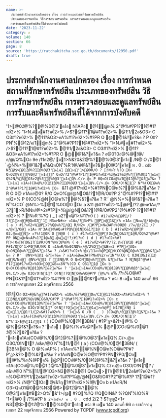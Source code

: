 ```yaml
---
name: >-
  ประกาศสำนักงานศาลปกครอง เรื่อง การกำหนดสถานที่รักษาทรัพย์สิน
  ประเภทของทรัพย์สิน วิธีการรักษาทรัพย์สิน การตรวจสอบและดูแลทรัพย์สิน
  การรับและคืนทรัพย์สินที่ได้จากการบังคับคดี
date: '2023-11-22'
category: ก
volume: 140
section: 66
page: 8
source: 'https://ratchakitcha.soc.go.th/documents/12950.pdf'
draft: true
---
```


# ประกาศสำนักงานศาลปกครอง เรื่อง การกำหนดสถานที่รักษาทรัพย์สิน ประเภทของทรัพย์สิน วิธีการรักษาทรัพย์สิน การตรวจสอบและดูแลทรัพย์สิน การรับและคืนทรัพย์สินที่ได้จากการบังคับคดี

'1>@02ํ@%?@%0@3'ค1อ N1APอ @1ํ@ห% 2"@%#?P1?1@#1?พ0์2>% '1>N.#อ#1?พ0์2>% />$?@11?1@#1?พ0์2>% @1!1/2อ&O3> C O3#1?พ0์2>% @11?&O3>คA%#1?พ0์2>%#?PR O @@1&?ค?&ค ? P 0#?PN'็%@12/ค/1ํ@ห% 2"@%#?P1?1@#1?พ0์2>% '1>N.#อ#1?พ0์2>% />$?@11?1@#1?พ0์2>% @1!1/2อ&O3> C O3#1?พ0์2>% @11?&O3>คA%#1?พ0์2>%#?PR O @@1&?ค?&ค ? อ@0?0อํ@%@!@/ค/@/Q%Oอ 9e /11ค2@/ อ1>N&?0&2ํ@%?@%0@3'ค1อ /N@ O /0@1 ํ @N%>%@1&?ค?&QหON'็%R'!@/คํ@&?ค?&อ0@3'ค1อ พ . 0 . `cdb N3@$>@12ํ@%?@%0@3'ค1อ @ออ'1>@0R/O ? !NอR'%?Q Oอ _ QหO2ํ@%?@%0@3'ค1อ? QหO/?2"@%#?P1?1@#1?พ0์2>%2ํ@ห1?&2ํ@%?@%0@3'ค1อ Q%2N/%3@O3>2ํ@%?@%0@3'ค1อQ%.C/>.@ค P 0QหO(COอํ@%/0@12ํ@%?&?ค?&ค ? 'ค1อ ห1Aอ(COอํ@%/0@12ํ@%?@%0@3'ค1อQ%.C/>.@ค O3O/O!N1? N'็%(COํ@ห% 2"@%#?P1?1@#1?พ0์2>% Oอ ` &11 @#1?พ0์2>%#?PNO@พ%?@%&?ค?&ค ? R O 0@ ห1Aออ@0? R/O QหO%ํ@/@NO&1?1@R/O#?P 2"@%#?P1?1@#1?พ0์2>% P 0(CO%ํ@NO@พ%?@%&?ค?&ค ? R' ํ @N%>%@1&?ค?&ค ? N'็%(CO ํ @N%>%@1%0O@0 Oอ a &11 @#1?พ0์2>%@P/?2.@พห1Aอ/?3?1>R/NNห/@>2/#?P>%ํ@/@NO&1?1@R/O#?P2"@%#?P 1?1@#1?พ0์2>% ? !NอR'%?Q ( _ ) อ2?ห@1>/#1?พ0์ ( ` ) #1?พ0์2>%@P/?3?1>อ@#ํ@QหO2'1 N3อ>N#อ> ห1Aอ/?3>P% @Pอ@1&/% ห1Aอ Nอค/@/1ํ@ค@ญ ( a ) #1?พ0์2>%@P/?%Qํ@ห%?/@ R/N2> /#?P>Nค3APอ%0O@0 /?ค/@/2C /?ค/@//O@ ห1Aอ N'3AอN%AQอ#?PQ%@1NO&1?1@ ( b ) #1?พ0์2>%@PP 02.@พอ@N> อ?%!1@0R O N@0 ( c ) #1?พ0์2>%@P!OอNO&1?1@R/OQ%2"@%#?PP 0Nพ@>NพAPอ1?1@คB.@พอ!?/#1?พ0์ ( d ) #1?พ0์2>%#?P>!OอNO&1?1@R/ON'็%N/3@%@% ( e ) #1?พ0์2>%#?P/?2.@พํ@1B #1B P#1/QO'1>P0%์R/NR O ห1AอR/Nอ0CNQ%ค/@/2%Qอ&Bคค3 #?P>AQอ QหONO@พ%?@%&?ค?&ค ? /อ&#1?พ0์2>%!@//11คห%@PON(CO%ํ@NO@พ%?@%&?ค?&ค ? R' ํ @N%>%@1 &?ค?&ค ? ห1Aอ&Bคค3#?PNหO%2/ค/1N'็%(CO C O3NO&1?1@ ห@R/Nอ@ ํ @N%>%@1 ? 3N@/R O QหONO@พ%?@% &?ค?&ค ? NN@2"@%#?P1?1@#1?พ0์2>%O3>O@&Bคค3N'็%(CO C O31?1@ Oอ b QหO(COอํ@%/0@12ํ@%?&?ค?&ค ? 'ค1อห1Aอ(COอํ@%/0@12ํ@%?@%0@3'ค1อ Q%.C/>.@ค O3O/O!N1? O!N!?QNO@ห%O@#?P ํ@%/% ` ค% /?ห%O@#?PNO&1?1@#1?พ0์2>%#?PR O @@1&?ค?&ค ? หน้า 8 เลม 140 ตอนที่ 66 ก ราชกิจจานุเบกษา 22 พฤศจิกายน 2566

!@/Oอ ` O3>#ํ@&?ญ?#1?พ0์2>% พ1Oอ/&?%#@Oอ/C3@11?&O3>คA%#1?พ0์2>% ? 3N@/@P%ํ@/@NO&R/O#?P 2"@%#?P1?1@#1?พ0์2>% Oอ c QหO(COอํ@%/0@12ํ@%?&?ค?&ค ? 'ค1อห1Aอ(COอํ@%/0@12ํ@%?@%0@3'ค1อ Q%.C/>.@ค O3O/O!N1? O!N!?Qค>11/@1ค>ห%@P N1?0/N@ ì ค>11/@1!1/2อ&#1?พ0์2>% î '1>อ& O /0 ( _ ) (COอํ@%/0@12ํ@%?&?ค?&ค ? 'ค1อ ห1Aอ(COอํ@%/0@12ํ@%?@%0@3'ค1อQ%.C/>.@ค O3O/O!N1? N'็%'1>$@%11/@1 ( ` ) (COอํ@%/0@13BN/ ( #?P'ฏ>&?!>@% O @%@1&?ค?&ค ? 'ค1อ ) ํ@%/%ห%@Pค% @P(COอํ@%/0@1 2ํ@%?&?ค?&ค ? 'ค1อห1Aอ(COอํ@%/0@12ํ@%?@%0@3'ค1อQ%.C/>.@ค O3O/O!N1? /อ&ห/@0 N'็%11/@1 ( a ) (COอํ@%/0@13BN/ ( 3BN/@% O @%อAP% ) ห1Aอพ%?@%NO@ห%O@#?P#?P'ฏ>&?!>@%&?ค?&ค ? ห1AอNO@ห%O@#?P#?PN?P0/Oอ ํ@%/%ห%@Pค% @P(COอํ@%/0@12ํ@%?&?ค?&ค ? 'ค1อ ห1Aอ(COอํ@%/0@1 2ํ@%?@%0@3'ค1อQ%.C/>.@ค O3O/O!N1? /อ&ห/@0 N'็%11/@1O3>N3@%B@1 QหOค>11/@1!1/2อ&#1?พ0์2>%/?ห%O@#?P!1/2อ&#1?พ0์2>%#?P%ํ@/@NO&R/O#?P2"@%#?P 1?1@#1?พ0์2>% /N@"C!Oอ!@/&?ญ?#1?พ0์2>%!@/Oอ b ห1AอR/N O3>QหO1@0@%N3@$>@12ํ@%?@% 0@3'ค1อ#B2>Q%'ี&'1>/@ #?Q%?Q !?QO!N&? %?QN'็%!O%R' '1>@0  /?%#?P `b 2>ห@ค/ พ . 0 . `cdd 2/2 ? $?ญญ2>1> N3@$>@12ํ@%?@%0@3'ค1อ หน้า 9 เลม 140 ตอนที่ 66 ก ราชกิจจานุเบกษา 22 พฤศจิกายน 2566 Powered by TCPDF (www.tcpdf.org)
